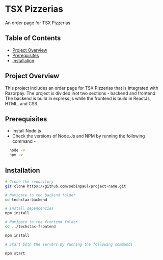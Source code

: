 # TSX Pizzerias

An order page for TSX Pizzerias

## Table of Contents

- [Project Overview](#project-overview)
- [Prerequisites](#prerequisites)
- [Installation](#installation)

## Project Overview

This project includes an order page for TSX Pizzerias that is integrated with Razorpay. The project is divided inot two sections - backend and frontend. The backend is build in express.js while the frontend is build in ReactJs, HTML, and CSS.

## Prerequisites

- Install Node.js
- Check the versions of Node.Js and NPM by running the following command -

```bash
  node -v
  npm -v
```

## Installation

```bash
# Clone the repository
git clone https://github.com/sebinpaul/project-name.git

# Navigate to the backend folder
cd techstax-backend

# Install dependencies
npm install

# Navigate to the frontend folder
cd ../techstax-frontend

npm install

# Start both the servers by running the following commands

npm start

```
